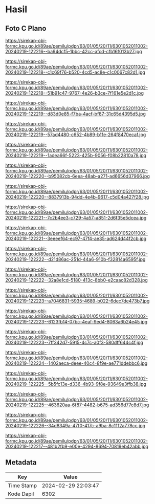 # Hasil

## Foto C Plano

https://sirekap-obj-formc.kpu.go.id/89ae/pemilu/pdpr/63/01/05/20/11/6301052011002-20240219-122216--ba94dcf5-1bbc-42cc-afcd-cfb16f013b27.jpg

https://sirekap-obj-formc.kpu.go.id/89ae/pemilu/pdpr/63/01/05/20/11/6301052011002-20240219-122218--c1c69f76-b520-4cd5-ac8e-c1c0067c82d1.jpg

https://sirekap-obj-formc.kpu.go.id/89ae/pemilu/pdpr/63/01/05/20/11/6301052011002-20240219-122218--51b91c47-9767-4e26-b3ce-7f161e5e2d1c.jpg

https://sirekap-obj-formc.kpu.go.id/89ae/pemilu/pdpr/63/01/05/20/11/6301052011002-20240219-122219--d83d0e85-f7ba-4acf-bf87-31c65d4395d5.jpg

https://sirekap-obj-formc.kpu.go.id/89ae/pemilu/pdpr/63/01/05/20/11/6301052011002-20240219-122219--57ad4480-c652-4b89-b11e-264f8470ecaf.jpg

https://sirekap-obj-formc.kpu.go.id/89ae/pemilu/pdpr/63/01/05/20/11/6301052011002-20240219-122219--1adea66f-5223-425b-9056-f08b22810a78.jpg

https://sirekap-obj-formc.kpu.go.id/89ae/pemilu/pdpr/63/01/05/20/11/6301052011002-20240219-122220--b95082cb-6eea-48ab-a271-ad6656d37966.jpg

https://sirekap-obj-formc.kpu.go.id/89ae/pemilu/pdpr/63/01/05/20/11/6301052011002-20240219-122220--8837913b-94dd-4e4b-9617-c5d04a427f28.jpg

https://sirekap-obj-formc.kpu.go.id/89ae/pemilu/pdpr/63/01/05/20/11/6301052011002-20240219-122221--7c2b4ee3-c729-4a57-a851-2d6f35e5dcea.jpg

https://sirekap-obj-formc.kpu.go.id/89ae/pemilu/pdpr/63/01/05/20/11/6301052011002-20240219-122221--3eeeef64-ec97-47f4-ae35-ad624d44f2cb.jpg

https://sirekap-obj-formc.kpu.go.id/89ae/pemilu/pdpr/63/01/05/20/11/6301052011002-20240219-122222--d21d86ac-251d-44a6-910b-f32814a6595f.jpg

https://sirekap-obj-formc.kpu.go.id/89ae/pemilu/pdpr/63/01/05/20/11/6301052011002-20240219-122222--32a8e1cd-5180-413c-8bb0-e2caac82d328.jpg

https://sirekap-obj-formc.kpu.go.id/89ae/pemilu/pdpr/63/01/05/20/11/6301052011002-20240219-122223--a7046831-5935-4689-b022-6dec7de473b7.jpg

https://sirekap-obj-formc.kpu.go.id/89ae/pemilu/pdpr/63/01/05/20/11/6301052011002-20240219-122223--6123fb14-07bc-4eaf-9ed4-8063a6b24e45.jpg

https://sirekap-obj-formc.kpu.go.id/89ae/pemilu/pdpr/63/01/05/20/11/6301052011002-20240219-122223--7ff342d7-5915-4c7c-a0f3-580dff644c4f.jpg

https://sirekap-obj-formc.kpu.go.id/89ae/pemilu/pdpr/63/01/05/20/11/6301052011002-20240219-122224--1402aeca-deee-40c4-8f9e-ae771ddebbc6.jpg

https://sirekap-obj-formc.kpu.go.id/89ae/pemilu/pdpr/63/01/05/20/11/6301052011002-20240219-122225--5b5fc13e-d336-4b93-9f8e-93649e3ffb38.jpg

https://sirekap-obj-formc.kpu.go.id/89ae/pemilu/pdpr/63/01/05/20/11/6301052011002-20240219-122225--463620aa-6f87-4482-b675-ad356d77c8d7.jpg

https://sirekap-obj-formc.kpu.go.id/89ae/pemilu/pdpr/63/01/05/20/11/6301052011002-20240219-122226--34d8349a-47f0-417c-a9ba-8c1112a778cc.jpg

https://sirekap-obj-formc.kpu.go.id/89ae/pemilu/pdpr/63/01/05/20/11/6301052011002-20240219-122217--481b2fb9-e00e-4294-8694-70819eb42abb.jpg


## Metadata

| Key        | Value               |
| ---------- | ------------------- |
| Time Stamp | 2024-02-29 22:03:47 |
| Kode Dapil | 6302                |



